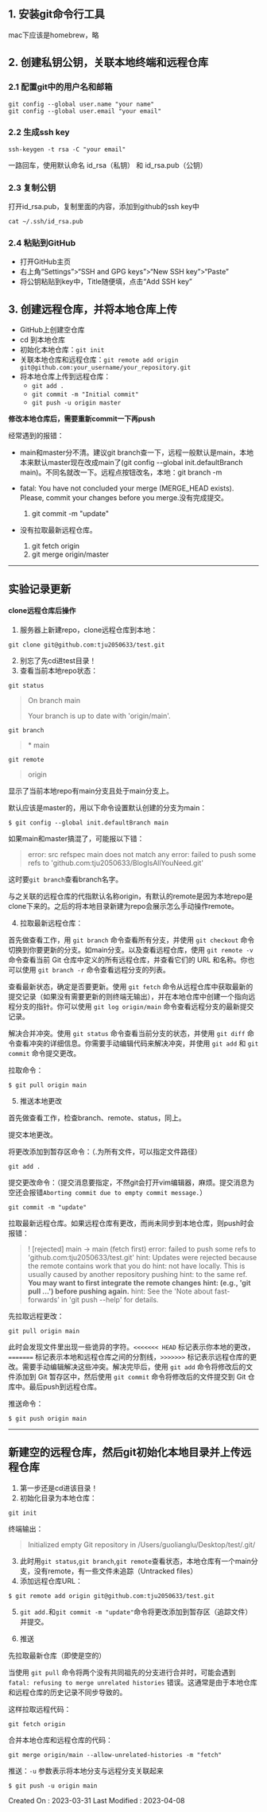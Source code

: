 
## 1. 安装git命令行工具

mac下应该是homebrew，略

## 2. 创建私钥公钥，关联本地终端和远程仓库

### 2.1 配置git中的用户名和邮箱

```
git config --global user.name "your name"
git config --global user.email "your email"
```

### 2.2 生成ssh key

```
ssh-keygen -t rsa -C "your email"
```

一路回车，使用默认命名 id_rsa（私钥） 和 id_rsa.pub（公钥）

### 2.3 复制公钥

打开id_rsa.pub，复制里面的内容，添加到github的ssh key中

```
cat ~/.ssh/id_rsa.pub
```

### 2.4 粘贴到GitHub

- 打开GitHub主页
- 右上角“Settings”>“SSH and GPG keys”>“New SSH key”>“Paste”
- 将公钥粘贴到key中，Title随便填，点击“Add SSH key”

## 3. 创建远程仓库，并将本地仓库上传

- GitHub上创建空仓库
- cd 到本地仓库
- 初始化本地仓库：```git init```
- 关联本地仓库和远程仓库：```git remote add origin git@github.com:your_username/your_repository.git```
- 将本地仓库上传到远程仓库：
  - ```git add .```
  - ```git commit -m "Initial commit"```
  - ```git push -u origin master```

**修改本地仓库后，需要重新commit一下再push**



经常遇到的报错：

- main和master分不清。建议git branch查一下，远程一般默认是main，本地本来默认master现在改成main了(git config --global init.defaultBranch main)。不同名就改一下。远程点按钮改名，本地：git branch -m <old-branch-name> <new-branch-name>

- fatal: You have not concluded your merge (MERGE_HEAD exists).
  Please, commit your changes before you merge.没有完成提交。
  1. git commit -m "update"

- 没有拉取最新远程仓库。
  1. git fetch origin
  2. git merge origin/master



---

## **实验记录更新**



#### clone远程仓库后操作

1. 服务器上新建repo，clone远程仓库到本地：

```
git clone git@github.com:tju2050633/test.git
```

2. 别忘了先cd进test目录！
3. 查看当前本地repo状态：

```
git status
```

> On branch main
>
> Your branch is up to date with 'origin/main'.

```
git branch
```

> \* main

```
git remote
```

> origin

显示了当前本地repo有main分支且处于main分支上。

默认应该是master的，用以下命令设置默认创建的分支为main：

``` 
$ git config --global init.defaultBranch main
```

如果main和master搞混了，可能报以下错：

> error: src refspec main does not match any
> error: failed to push some refs to 'github.com:tju2050633/BlogIsAllYouNeed.git'

这时要`git branch`查看branch名字。

与之关联的远程仓库的代指默认名称origin，有默认的remote是因为本地repo是clone下来的。之后的将本地目录新建为repo会展示怎么手动操作remote。

4. 拉取最新远程仓库：

首先做查看工作，用 `git branch` 命令查看所有分支，并使用 `git checkout` 命令切换到你要更新的分支。如main分支。以及查看远程仓库，使用 `git remote -v` 命令查看当前 Git 仓库中定义的所有远程仓库，并查看它们的 URL 和名称。你也可以使用 `git branch -r` 命令查看远程分支的列表。

查看最新状态，确定是否要更新。使用 `git fetch` 命令从远程仓库中获取最新的提交记录（如果没有需要更新的则终端无输出），并在本地仓库中创建一个指向远程分支的指针。你可以使用 `git log origin/main` 命令查看远程分支的最新提交记录。

解决合并冲突。使用 `git status` 命令查看当前分支的状态，并使用 `git diff` 命令查看冲突的详细信息。你需要手动编辑代码来解决冲突，并使用 `git add` 和 `git commit` 命令提交更改。

拉取命令：

``` 
$ git pull origin main
```

5. 推送本地更改

首先做查看工作，检查branch、remote、status，同上。

提交本地更改。

将更改添加到暂存区命令：（.为所有文件，可以指定文件路径）

```
git add .
```

提交更改命令：（提交消息要指定，不然git会打开vim编辑器，麻烦。提交消息为空还会报错`Aborting commit due to empty commit message.`）

```
git commit -m "update"
```

拉取最新远程仓库。如果远程仓库有更改，而尚未同步到本地仓库，则push时会报错：

>! [rejected]        main -> main (fetch first)
>error: failed to push some refs to 'github.com:tju2050633/test.git'
>hint: Updates were rejected because the remote contains work that you do
>hint: not have locally. This is usually caused by another repository pushing
>hint: to the same ref. **You may want to first integrate the remote changes**
>**hint: (e.g., 'git pull ...') before pushing again.**
>hint: See the 'Note about fast-forwards' in 'git push --help' for details.

先拉取远程更改：

```
git pull origin main
```

此时会发现文件里出现一些诡异的字符。`<<<<<<< HEAD` 标记表示你本地的更改，`=======` 标记表示本地和远程仓库之间的分割线，`>>>>>>>` 标记表示远程仓库的更改。需要手动编辑解决这些冲突。解决完毕后，使用 `git add` 命令将修改后的文件添加到 Git 暂存区中，然后使用 `git commit` 命令将修改后的文件提交到 Git 仓库中。最后push到远程仓库。

推送命令：

``` 
$ git push origin main
```

---

## 新建空的远程仓库，然后git初始化本地目录并上传远程仓库



1. 第一步还是cd进该目录！
2. 初始化目录为本地仓库：

``` 
git init
```

终端输出：

> Initialized empty Git repository in /Users/guolianglu/Desktop/test/.git/

3. 此时用`git status`,`git branch`,`git remote`查看状态，本地仓库有一个main分支，没有remote，有一些文件未追踪（Untracked files）
4. 添加远程仓库URL：

``` 
$ git remote add origin git@github.com:tju2050633/test.git
```

5. `git add.`和`git commit -m "update"`命令将更改添加到暂存区（追踪文件）并提交。

6. 推送

先拉取最新仓库（即使是空的）

当使用 `git pull` 命令将两个没有共同祖先的分支进行合并时，可能会遇到 `fatal: refusing to merge unrelated histories` 错误。这通常是由于本地仓库和远程仓库的历史记录不同步导致的。

这样拉取远程代码：

``` 
git fetch origin
```

合并本地仓库和远程仓库的代码：

``` 
git merge origin/main --allow-unrelated-histories -m "fetch"
```

推送：`-u` 参数表示将本地分支与远程分支关联起来

```
$ git push -u origin main
```





Created On : 2023-03-31
Last Modified : 2023-04-08